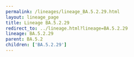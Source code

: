 ```yaml
---
permalink: /lineages/lineage_BA.5.2.29.html
layout: lineage_page
title: Lineage BA.5.2.29
redirect_to: ../lineage.html?lineage=BA.5.2.29
lineage: BA.5.2.29
parent: BA.5.2
children: ['BA.5.2.29']
---
```

